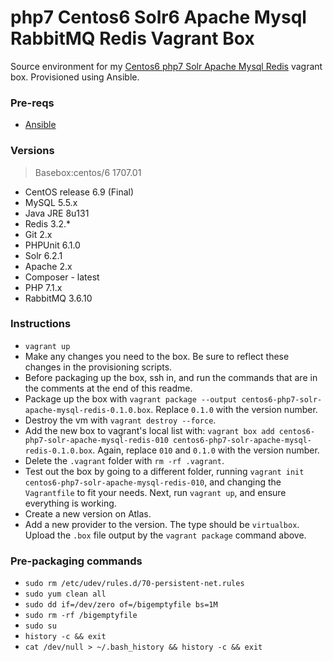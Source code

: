 # php7 Centos6 Solr6 Apache Mysql RabbitMQ Redis Vagrant Box

Source environment for my [Centos6 php7 Solr Apache Mysql Redis](https://app.vagrantup.com/ajnijland/boxes/centos6-php7-solr-apache-mysql-redis) vagrant box. Provisioned using Ansible.

### Pre-reqs

* [Ansible](http://docs.ansible.com/ansible/index.html)

### Versions
> Basebox:centos/6 1707.01

* CentOS release 6.9 (Final)
* MySQL 5.5.x
* Java JRE 8u131
* Redis 3.2.*
* Git 2.x
* PHPUnit 6.1.0
* Solr 6.2.1
* Apache 2.x
* Composer - latest
* PHP 7.1.x
* RabbitMQ 3.6.10


### Instructions

* `vagrant up`
* Make any changes you need to the box. Be sure to reflect these changes in the provisioning scripts.
* Before packaging up the box, ssh in, and run the commands that are in the comments at the end of this readme.
* Package up the box with `vagrant package --output centos6-php7-solr-apache-mysql-redis-0.1.0.box`. Replace `0.1.0` with the version number.
* Destroy the vm with `vagrant destroy --force`.
* Add the new box to vagrant's local list with: `vagrant box add centos6-php7-solr-apache-mysql-redis-010 centos6-php7-solr-apache-mysql-redis-0.1.0.box`. Again, replace `010` and `0.1.0` with the version number.
* Delete the `.vagrant` folder with `rm -rf .vagrant`.
* Test out the box by going to a different folder, running `vagrant init centos6-php7-solr-apache-mysql-redis-010`, and changing the `Vagrantfile` to fit your needs. Next, run `vagrant up`, and ensure everything is working.
* Create a new version on Atlas.
* Add a new provider to the version. The type should be `virtualbox`. Upload the `.box` file output by the `vagrant package` command above.

### Pre-packaging commands

* `sudo rm /etc/udev/rules.d/70-persistent-net.rules`
* `sudo yum clean all`
* `sudo dd if=/dev/zero of=/bigemptyfile bs=1M`
* `sudo rm -rf /bigemptyfile`
* `sudo su`
* `history -c && exit`
* `cat /dev/null > ~/.bash_history && history -c && exit`
